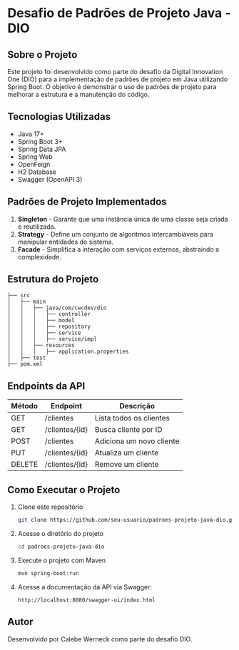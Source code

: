 # Desafio de Padrões de Projeto Java - DIO

## Sobre o Projeto
Este projeto foi desenvolvido como parte do desafio da Digital Innovation One (DIO) para a implementação de padrões de projeto em Java utilizando Spring Boot. O objetivo é demonstrar o uso de padrões de projeto para melhorar a estrutura e a manutenção do código.

## Tecnologias Utilizadas
- Java 17+
- Spring Boot 3+
- Spring Data JPA
- Spring Web
- OpenFeign
- H2 Database
- Swagger (OpenAPI 3)

## Padrões de Projeto Implementados
1. **Singleton** - Garante que uma instância única de uma classe seja criada e reutilizada.
2. **Strategy** - Define um conjunto de algoritmos intercambiáveis para manipular entidades do sistema.
3. **Facade** - Simplifica a interação com serviços externos, abstraindo a complexidade.

## Estrutura do Projeto
```
├── src
│   ├── main
│   │   ├── java/com/cwcdev/dio
│   │   │   ├── controller
│   │   │   ├── model
│   │   │   ├── repository
│   │   │   ├── service
│   │   │   ├── service/impl
│   │   ├── resources
│   │   │   ├── application.properties
│   ├── test
├── pom.xml
```

## Endpoints da API
| Método | Endpoint      | Descrição                     |
|--------|-------------|--------------------------------|
| GET    | /clientes    | Lista todos os clientes      |
| GET    | /clientes/{id} | Busca cliente por ID       |
| POST   | /clientes    | Adiciona um novo cliente    |
| PUT    | /clientes/{id} | Atualiza um cliente       |
| DELETE | /clientes/{id} | Remove um cliente         |

## Como Executar o Projeto
1. Clone este repositório
   ```sh
   git clone https://github.com/seu-usuario/padroes-projeto-java-dio.git
   ```
2. Acesse o diretório do projeto
   ```sh
   cd padroes-projeto-java-dio
   ```
3. Execute o projeto com Maven
   ```sh
   mvn spring-boot:run
   ```
4. Acesse a documentação da API via Swagger:
   ```
   http://localhost:8080/swagger-ui/index.html
   ```

## Autor
Desenvolvido por Calebe Werneck como parte do desafio DIO.

